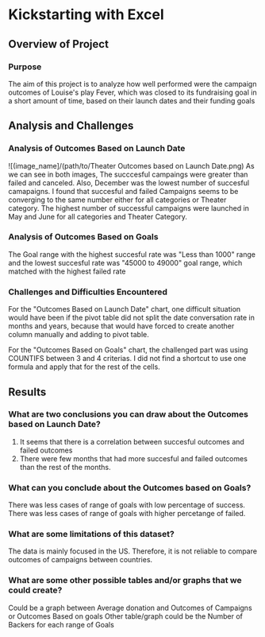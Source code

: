 # Kickstarting with Excel

## Overview of Project

### Purpose
The aim of this project is to analyze how well performed were the campaign outcomes of
Louise's play Fever, which was closed to its fundraising goal in a short amount of time, based on their launch dates and their funding goals 

## Analysis and Challenges

### Analysis of Outcomes Based on Launch Date
![(image_name]/(path/to/Theater Outcomes based on Launch Date.png)
As we can see in both images, The succcesful campaings were greater than failed
and canceled. Also, December was the lowest number of succesful camapaigns. I found that succesful and failed Campaigns seems to be 
converging to the same number either for all categories or Theater category. The highest number of successful campaigns were
launched in May and June for all categories and Theater Category.  

### Analysis of Outcomes Based on Goals

The Goal range with the highest succesful rate was "Less than 1000" range and the lowest succesful rate was "45000 to 49000" goal range, which matched with the highest failed rate  

### Challenges and Difficulties Encountered

For the "Outcomes Based on Launch Date" chart, one difficult situation would have been if the pivot table did not split the date conversation rate in months and years, because that would have forced
to create another column manually and adding to pivot table.

For the "Outcomes Based on Goals" chart, the challenged part was using COUNTIFS between 3 and 4 criterias. I did not find a shortcut to use one formula and apply that for the rest of the cells.  

## Results

### What are two conclusions you can draw about the Outcomes based on Launch Date?
1. It seems that there is a correlation between succesful outcomes and failed outcomes
2. There were few months that had more succesful and failed outcomes than the rest of the months. 

### What can you conclude about the Outcomes based on Goals?
There was less cases of range of goals with low percentage of success.
There was less cases of range of goals with higher percetange of failed. 

### What are some limitations of this dataset?
The data is mainly focused in the US. Therefore, it is not reliable to compare outcomes of campaigns between countries. 

### What are some other possible tables and/or graphs that we could create?
Could be a graph between Average donation and Outcomes of Campaigns or Outcomes Based on goals
Other table/graph could be the Number of Backers for each range of Goals

